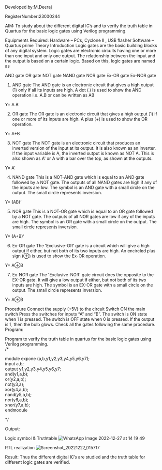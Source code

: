 Developed by:M.Deeraj

RegisterNumber:23000244

AIM:
To study about the different digital IC’s and to verify the truth table in Quartus for the basic logic gates using Verilog programming.

Equipments Required:
Hardware – PCs, Cyclone II , USB flasher
Software – Quartus prime
Theory
Introduction
Logic gates are the basic building blocks of any digital system. Logic gates are electronic circuits having one or more than one input and only one output. The relationship between the input and the output is based on a certain logic. Based on this, logic gates are named as

AND gate
OR gate
NOT gate
NAND gate
NOR gate
Ex-OR gate
Ex-NOR gate
1) AND gate
The AND gate is an electronic circuit that gives a high output (1) only if all its inputs are high. A dot (.) is used to show the AND operation i.e. A.B or can be written as AB

Y= A.B

2) OR gate
The OR gate is an electronic circuit that gives a high output (1) if one or more of its inputs are high. A plus (+) is used to show the OR operation.

Y= A+B

3) NOT gate
The NOT gate is an electronic circuit that produces an inverted version of the input at its output. It is also known as an inverter. If the input variable is A, the inverted output is known as NOT A. This is also shown as A' or A with a bar over the top, as shown at the outputs.

Y= A'

4) NAND gate
This is a NOT-AND gate which is equal to an AND gate followed by a NOT gate. The outputs of all NAND gates are high if any of the inputs are low. The symbol is an AND gate with a small circle on the output. The small circle represents inversion.

Y= (AB)’

5) NOR gate
This is a NOT-OR gate which is equal to an OR gate followed by a NOT gate. The outputs of all NOR gates are low if any of the inputs are high. The symbol is an OR gate with a small circle on the output. The small circle represents inversion.

Y= (A+B)’

6) Ex-OR gate
The 'Exclusive-OR' gate is a circuit which will give a high output if either, but not both of its two inputs are high. An encircled plus sign (⊕) is used to show the Ex-OR operation.

Y= A⊕B

7) Ex-NOR gate
The 'Exclusive-NOR' gate circuit does the opposite to the EX-OR gate. It will give a low output if either, but not both of its two inputs are high. The symbol is an EX-OR gate with a small circle on the output. The small circle represents inversion.

Y= A⊕B

Procedure
Connect the supply (+5V) to the circuit
Switch ON the main switch
Press the switches for inputs “A” and “B”. The switch is ON state when 1 is pressed. The switch is OFF state when 0 is pressed.
If the output is 1, then the bulb glows.
Check all the gates following the same procedure.
Program:  

Program to verify the truth table in quartus for the basic logic gates using Verilog programming.  
/*  

module expone (a,b,y1,y2,y3,y4,y5,y6,y7);  
input a,b;  
output y1,y2,y3,y4,y5,y6,y7;  
and(y1,a,b);  
or(y2,a,b);  
not(y3,a);  
xor(y4,a,b);  
nand(y5,a,b);  
nor(y6,a,b);  
xnor(y7,a,b);  
endmodule  

*/  

Output:  

Logic symbol & Truthtable
![WhatsApp Image 2022-12-27 at 14 19 49](https://user-images.githubusercontent.com/121559414/210081148-25ee2404-9f5e-4862-a9bc-db397f9a58fd.jpg) 

RTL realization
![Screenshot_20221227_015717](https://user-images.githubusercontent.com/121559414/210081066-b8eb67a9-9e2a-4b63-8833-f05ca0be0a97.png)


Result:
Thus the different digital IC’s are studied and the truth table for different logic gates are verified.
